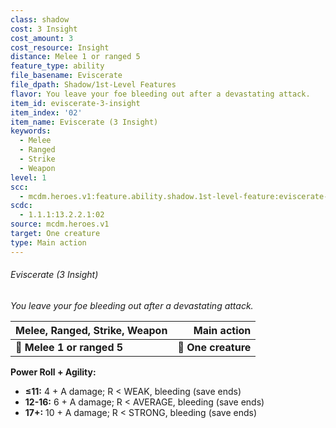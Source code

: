 ```yaml
---
class: shadow
cost: 3 Insight
cost_amount: 3
cost_resource: Insight
distance: Melee 1 or ranged 5
feature_type: ability
file_basename: Eviscerate
file_dpath: Shadow/1st-Level Features
flavor: You leave your foe bleeding out after a devastating attack.
item_id: eviscerate-3-insight
item_index: '02'
item_name: Eviscerate (3 Insight)
keywords:
  - Melee
  - Ranged
  - Strike
  - Weapon
level: 1
scc:
  - mcdm.heroes.v1:feature.ability.shadow.1st-level-feature:eviscerate-3-insight
scdc:
  - 1.1.1:13.2.2.1:02
source: mcdm.heroes.v1
target: One creature
type: Main action
---
```


###### Eviscerate (3 Insight)

*You leave your foe bleeding out after a devastating attack.*

| **Melee, Ranged, Strike, Weapon** |     **Main action** |
| --------------------------------- | ------------------: |
| **📏 Melee 1 or ranged 5**        | **🎯 One creature** |

**Power Roll + Agility:**

- **≤11:** 4 + A damage; R < WEAK, bleeding (save ends)
- **12-16:** 6 + A damage; R < AVERAGE, bleeding (save ends)
- **17+:** 10 + A damage; R < STRONG, bleeding (save ends)
